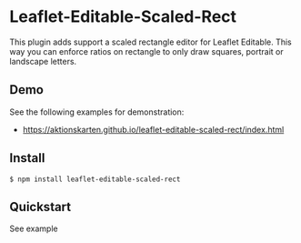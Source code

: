 # Leaflet-Editable-Scaled-Rect

This plugin adds support a scaled rectangle editor for Leaflet Editable. This
way you can enforce ratios on rectangle to only draw squares, portrait or
landscape letters.

## Demo

See the following examples for demonstration:

* https://aktionskarten.github.io/leaflet-editable-scaled-rect/index.html


## Install

```
$ npm install leaflet-editable-scaled-rect
```


## Quickstart

See example
